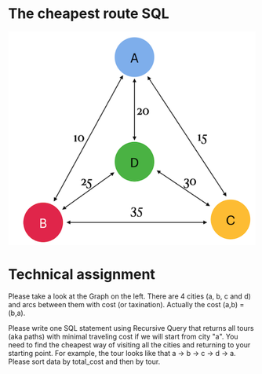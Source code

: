 # The cheapest route SQL

![graph](misc/images/graph.png)

# Technical assignment

Please take a look at the Graph on the left. There are 4 cities (a, b, c and d) and arcs between them with cost (or taxination). Actually the cost (a,b) = (b,a). 

Please write one SQL statement using Recursive Query that returns all tours (aka paths) with minimal traveling cost if we will start from city "a".
You need to find the cheapest way of visiting all the cities and returning to your starting point. For example, the tour looks like that a -> b -> c -> d -> a. 
Please sort data by total_cost and then by tour.
